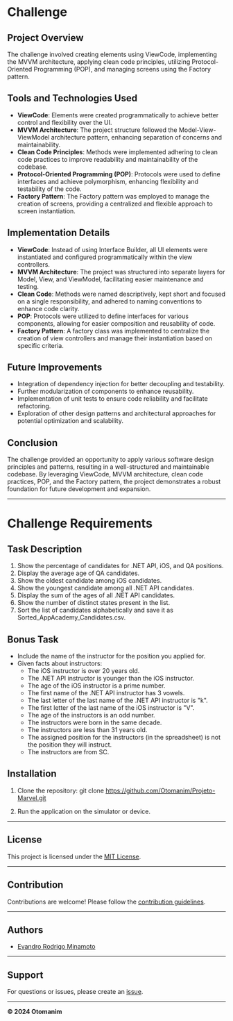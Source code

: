 # Challenge 

## Project Overview

The challenge involved creating elements using ViewCode, implementing the MVVM architecture, applying clean code principles, utilizing Protocol-Oriented Programming (POP), and managing screens using the Factory pattern.

## Tools and Technologies Used

- **ViewCode**: Elements were created programmatically to achieve better control and flexibility over the UI.
- **MVVM Architecture**: The project structure followed the Model-View-ViewModel architecture pattern, enhancing separation of concerns and maintainability.
- **Clean Code Principles**: Methods were implemented adhering to clean code practices to improve readability and maintainability of the codebase.
- **Protocol-Oriented Programming (POP)**: Protocols were used to define interfaces and achieve polymorphism, enhancing flexibility and testability of the code.
- **Factory Pattern**: The Factory pattern was employed to manage the creation of screens, providing a centralized and flexible approach to screen instantiation.

## Implementation Details

- **ViewCode**: Instead of using Interface Builder, all UI elements were instantiated and configured programmatically within the view controllers.
- **MVVM Architecture**: The project was structured into separate layers for Model, View, and ViewModel, facilitating easier maintenance and testing.
- **Clean Code**: Methods were named descriptively, kept short and focused on a single responsibility, and adhered to naming conventions to enhance code clarity.
- **POP**: Protocols were utilized to define interfaces for various components, allowing for easier composition and reusability of code.
- **Factory Pattern**: A factory class was implemented to centralize the creation of view controllers and manage their instantiation based on specific criteria.

## Future Improvements

- Integration of dependency injection for better decoupling and testability.
- Further modularization of components to enhance reusability.
- Implementation of unit tests to ensure code reliability and facilitate refactoring.
- Exploration of other design patterns and architectural approaches for potential optimization and scalability.

## Conclusion

The challenge provided an opportunity to apply various software design principles and patterns, resulting in a well-structured and maintainable codebase. By leveraging ViewCode, MVVM architecture, clean code practices, POP, and the Factory pattern, the project demonstrates a robust foundation for future development and expansion.

---

# Challenge Requirements

## Task Description

1. Show the percentage of candidates for .NET API, iOS, and QA positions.
2. Display the average age of QA candidates.
3. Show the oldest candidate among iOS candidates.
4. Show the youngest candidate among all .NET API candidates.
5. Display the sum of the ages of all .NET API candidates.
6. Show the number of distinct states present in the list.
7. Sort the list of candidates alphabetically and save it as Sorted_AppAcademy_Candidates.csv.

## Bonus Task

- Include the name of the instructor for the position you applied for.
- Given facts about instructors:
  - The iOS instructor is over 20 years old.
  - The .NET API instructor is younger than the iOS instructor.
  - The age of the iOS instructor is a prime number.
  - The first name of the .NET API instructor has 3 vowels.
  - The last letter of the last name of the .NET API instructor is "k".
  - The first letter of the last name of the iOS instructor is "V".
  - The age of the instructors is an odd number.
  - The instructors were born in the same decade.
  - The instructors are less than 31 years old.
  - The assigned position for the instructors (in the spreadsheet) is not the position they will instruct.
  - The instructors are from SC.

## Installation

1. Clone the repository:
git clone https://github.com/Otomanim/Projeto-Marvel.git

2. Run the application on the simulator or device.

---

## License

This project is licensed under the [MIT License](https://opensource.org/licenses/MIT).

---

## Contribution

Contributions are welcome! Please follow the [contribution guidelines](CONTRIBUTING.md).

---

## Authors

- [Evandro Rodrigo Minamoto](https://github.com/Otomanim)

---

## Support

For questions or issues, please create an [issue](https://github.com/Otomanim/DesafioPremierSoft/issues).

---

**© 2024 Otomanim**
